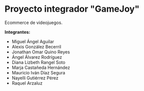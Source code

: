 # Proyecto integrador "GameJoy"

Ecommerce de videojuegos.

**Integrantes:**
* Miguel Ángel Aguilar
* Alexis González Becerril
* Jonathan Omar Quino Reyes
* Ángel Álvarez Rodríguez
* Diana Lizbeth Rangel Soto
* Marja Castañeda Hernández
* Mauricio Iván Díaz Segura
* Nayelli Gutiérrez Pérez
* Raquel Arzaluz
